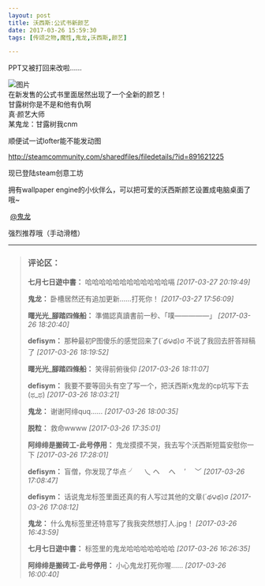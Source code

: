```yaml
---
layout: post
title: 沃西斯:公式书新颜艺
date: 2017-03-26 15:59:30
tags: [传颂之物,魔性,鬼龙,沃西斯,颜艺]

---
```

PPT又被打回来改啦……

![图片](images/_Lofter/emhSNkVpRmJBeitVeVUrQlJ1NGFBWGd2Zk9hZDVYQkxWZFZvRzJUL2tLRDVqRkRSM0pPVE9RPT0.gif?=imageView&thumbnail=500x0&quality=96&stripmeta=0&type=jpg%7Cwatermark&type=2)  
在新发售的公式书里面居然出现了一个全新的颜艺！  
甘露树你是不是和他有仇啊  
真·颜艺大师  
某鬼龙：甘露树我cnm  

顺便试一试lofter能不能发动图

http://steamcommunity.com/sharedfiles/filedetails/?id=891621225  

现已登陆steam创意工坊

拥有wallpaper engine的小伙伴么，可以把可爱的沃西斯颜艺设置成电脑桌面了哦~

 [@鬼龙](http://www.lofter.com/mentionredirect.do?blogId=492599680) 

强烈推荐哦（手动滑稽）

---
> ### 评论区：
>**七月七日遊中書：** 哈哈哈哈哈哈哈哈哈哈哈哈嗝  *[2017-03-27 20:19:49]*
>
>**鬼龙：** 卧槽居然还有追加更新……打死你！  *[2017-03-27 17:56:09]*
>
>**曙光光_腳踏四條船：** 準備認真讀書前一秒、「噗—————」  *[2017-03-26 18:20:40]*
>
>**defisym：** 那种最初P图傻乐的感觉回来了(&acute;థ౪థ)σ 不说了我回去肝答辩稿了  *[2017-03-26 18:19:52]*
>
>**曙光光_腳踏四條船：** 笑得前俯後仰  *[2017-03-26 18:11:07]*
>
>**defisym：** 我要不要等回头有空了写一个，把沃西斯x鬼龙的cp坑写下去(ಥ_ಥ)  *[2017-03-26 18:03:21]*
>
>**鬼龙：** 谢谢阿绯quq……  *[2017-03-26 18:00:35]*
>
>**脱粒：** 救命wwww  *[2017-03-26 17:35:01]*
>
>**阿绯绯是搬砖工-此号停用：** 鬼龙摸摸不哭，我去写个沃西斯短篇安慰你一下  *[2017-03-26 17:28:01]*
>
>**defisym：** 盲僧，你发现了华点 ╯ 　乀 ヘ　 へ 　′ 　﹀  *[2017-03-26 17:08:47]*
>
>**defisym：** 话说鬼龙标签里面还真的有人写过其他的文章(&acute;థ౪థ)σ  *[2017-03-26 17:08:12]*
>
>**鬼龙：** 什么鬼标签里还特意写了我我突然想打人.jpg！  *[2017-03-26 16:43:59]*
>
>**七月七日遊中書：** 标签里的鬼龙哈哈哈哈哈哈哈  *[2017-03-26 16:26:35]*
>
>**阿绯绯是搬砖工-此号停用：** 小心鬼龙打死你喔……  *[2017-03-26 16:00:40]*
>
>